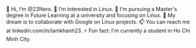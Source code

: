 👋 Hi, I’m @23Nero.
👀 I’m interested in Linux.
🌱 I'm pursuing a Master's degree in Future Learning at a university and focusing on Linux.
💞️ My dream is to collaborate with Google on Linux projects.
📫 You can reach me at linkedin.com/in/lamkhanh23.
⚡ Fun fact: I'm currently a student in Ho Chi Minh City.

<!---
23Nero/23Nero is a ✨ special ✨ repository because its `README.md` (this file) appears on your GitHub profile.
You can click the Preview link to take a look at your changes.
--->

